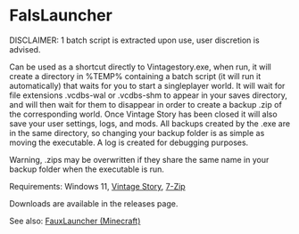 # FalsLauncher

DISCLAIMER: 1 batch script is extracted upon use, user discretion is advised.

Can be used as a shortcut directly to Vintagestory.exe, when run, it will create a directory in %TEMP% containing a batch script (it will run it automatically) that waits for you to start a singleplayer world. It will wait for file extensions .vcdbs-wal or .vcdbs-shm to appear in your saves directory, and will then wait for them to disappear in order to create a backup .zip of the corresponding world. Once Vintage Story has been closed it will also save your user settings, logs, and mods. All backups created by the .exe are in the same directory, so changing your backup folder is as simple as moving the executable. A log is created for debugging purposes.

Warning, .zips may be overwritten if they share the same name in your backup folder when the executable is run.

Requirements: Windows 11, [Vintage Story](https://www.vintagestory.at/), [7-Zip](https://www.7-zip.org/)

Downloads are available in the releases page.

See also: [FauxLauncher (Minecraft)](https://github.com/daslyg/FauxLauncher)

